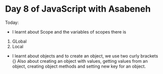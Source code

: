 # Day 8 of JavaScript with Asabeneh
Today:
- I learnt about Scope and the variables of scopes there is
1. GLobal
2. Local

- I learnt about objects and to create an object, we use two curly brackets {}
Also about creating an object with values,
getting values from an object,
creating object methods and setting new key for an object.